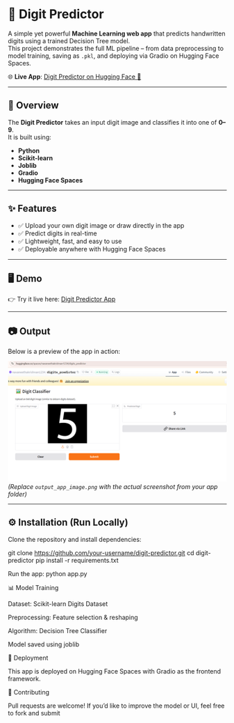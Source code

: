 # 🔢 Digit Predictor

A simple yet powerful **Machine Learning web app** that predicts handwritten digits using a trained Decision Tree model.  
This project demonstrates the full ML pipeline – from data preprocessing to model training, saving as `.pkl`, and deploying via Gradio on Hugging Face Spaces.

🌐 **Live App**: [Digit Predictor on Hugging Face 🚀](https://huggingface.co/spaces/navaneethakrishnan1234/digits_predictor)

---

## 📌 Overview
The **Digit Predictor** takes an input digit image and classifies it into one of **0–9**.  
It is built using:
- **Python**
- **Scikit-learn**
- **Joblib**
- **Gradio**
- **Hugging Face Spaces**

---

## ✨ Features
- ✅ Upload your own digit image or draw directly in the app  
- ✅ Predict digits in real-time  
- ✅ Lightweight, fast, and easy to use  
- ✅ Deployable anywhere with Hugging Face Spaces  

---

## 🖥️ Demo
👉 Try it live here: [Digit Predictor App](https://huggingface.co/spaces/navaneethakrishnan1234/digits_predictor)

---

## 📷 Output
Below is a preview of the app in action:

![App Screenshot](output_app.png)  
*(Replace `output_app_image.png` with the actual screenshot from your app folder)*

---

## ⚙️ Installation (Run Locally)
Clone the repository and install dependencies:


git clone https://github.com/your-username/digit-predictor.git
cd digit-predictor
pip install -r requirements.txt

Run the app:
python app.py

📊 Model Training

Dataset: Scikit-learn Digits Dataset

Preprocessing: Feature selection & reshaping

Algorithm: Decision Tree Classifier

Model saved using joblib

🚀 Deployment

This app is deployed on Hugging Face Spaces with Gradio as the frontend framework.

🤝 Contributing

Pull requests are welcome! If you’d like to improve the model or UI, feel free to fork and submit